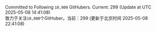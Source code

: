 Committed to Following `10,000` GitHubers. Current: <!-- FOLLOWING_COUNT -->299<!-- FOLLOWING_COUNT --> (Update at UTC <!-- LAST_UPDATED -->2025-05-08 14:41:08<!-- LAST_UPDATED -->)<br>
致力于关注`10,000`个GitHuber。当前：<!-- FOLLOWING_COUNT -->299<!-- FOLLOWING_COUNT --> (更新于北京时间 <!-- LAST_UPDATED_CST -->2025-05-08 22:41:08<!-- LAST_UPDATED_CST -->)
